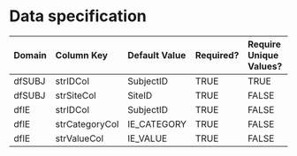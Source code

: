 # Data specification

|**Domain** |**Column Key** |**Default Value** |**Required?** |**Require Unique Values?** |
|:----------|:--------------|:-----------------|:-------------|:--------------------------|
|dfSUBJ     |strIDCol       |SubjectID         |TRUE          |TRUE                       |
|dfSUBJ     |strSiteCol     |SiteID            |TRUE          |FALSE                      |
|dfIE       |strIDCol       |SubjectID         |TRUE          |FALSE                      |
|dfIE       |strCategoryCol |IE_CATEGORY       |TRUE          |FALSE                      |
|dfIE       |strValueCol    |IE_VALUE          |TRUE          |FALSE                      |
